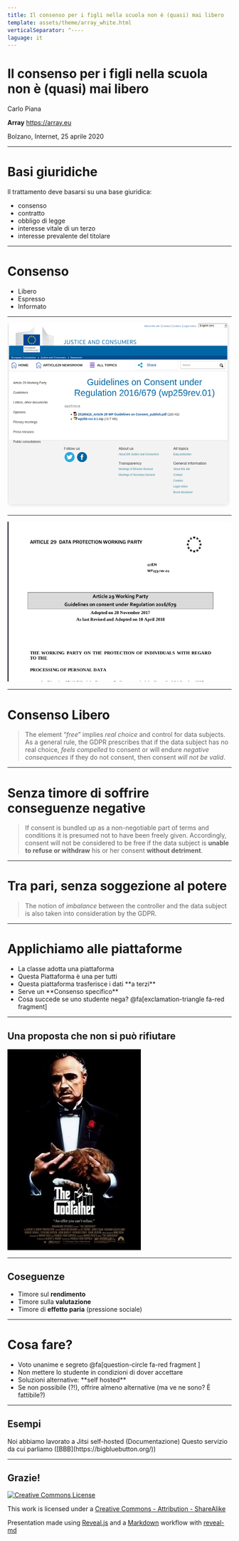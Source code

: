 ```yaml
---
title: Il consenso per i figli nella scuola non è (quasi) mai libero
template: assets/theme/array_white.html
verticalSeparator: ^----
laguage: it
---
```



# Il consenso per i figli nella scuola non è (quasi) mai libero


Carlo Piana

**Array**
  https://array.eu

Bolzano, Internet, 25 aprile 2020

---
# Basi giuridiche

Il trattamento deve basarsi su una base giuridica:

- <span class="fragment highlight-bold">consenso</span>
- contratto
- obbligo di legge
- interesse vitale di un terzo
- interesse prevalente del titolare

---

# Consenso

- <span class="fragment highlight-bold">Libero</span>
- Espresso
- Informato

---

<img class="center-img-large" src="assets/img/fontespizio_art29.png" />


---

<img class="center-img-large" src="assets/img/wp29_consent.png" />

----

# Consenso Libero

> The element “*free*” <!--frag highlight-bold--> implies *real choice* <!--frag highlight-bold--> and control for data subjects. As a general rule, the GDPR
> prescribes that if the data subject has no real choice, *feels compelled*<!--frag highlight-bold--> to consent or will endure
*negative consequences*<!--frag highlight-bold--> if they do not consent, then consent *will not be valid*.<!--frag highlight-bold-->

----

# Senza timore di soffrire conseguenze negative

> If consent is bundled
up as a non-negotiable part of terms and conditions it is presumed not to have been freely given.
Accordingly, consent will not be considered to be free if the data subject is **unable to refuse or
withdraw** his or her consent **without detriment**.

----
# Tra pari, senza soggezione al potere

> The notion of <span class="fragment highlight-bold">*imbalance*</span> between the controller
and the data subject is also taken into consideration by the GDPR.

---
# Applichiamo alle piattaforme

- <!--frag fade-in-then-semi-out --> La classe adotta una piattaforma
- <!--frag fade-in-then-semi-out --> Questa Piattaforma è una per tutti
- <!--frag--> Questa piattaforma trasferisce i dati **a terzi** <!--frag-->
- <!--frag--> Serve un **Consenso specifico** <!--frag-->
- <!--frag--> Cosa succede se uno studente nega? @fa[exclamation-triangle fa-red fragment]

----

## Una proposta che non si può rifiutare

![](assets/img/thegodfather.jpg)<!--frag fade-right center-img-large -->


---
## Coseguenze

- Timore sul **rendimento**
- Timore sulla **valutazione**
- Timore di **effetto paria** (<span class="fragment highlight-bold">pressione sociale</span>)

---
# Cosa fare?

- Voto unanime e segreto @fa[question-circle fa-red fragment ]
- <!--frag--> Non mettere lo studente in condizioni di dover accettare
- <!--frag--> Soluzioni alternative: **self hosted** <!--frag-->
- <!--frag--> Se non possibile (?!), offrire almeno alternative (ma ve ne sono? È fattibile?)

---
## Esempi

<!--frag--> Noi abbiamo lavorato a Jitsi self-hosted (Documentazione)

<!--frag--> <https://jitsi-club.gitlab.io/jitsi-self-hosting/en/>

<!--frag--> Questo servizio da cui parliamo ([BBB](https://bigbluebutton.org/))<!--frag-->
---
<!-- bkg thanks.jpg-->

## Grazie!

<div class="bottom">

[![Creative Commons License](https://i.creativecommons.org/l/by-sa/4.0/88x31.png)<!-- .element: style="border-width:0" -->][CC-by-sa]

This work is licensed under a [Creative Commons - Attribution - ShareAlike][CC-by-sa]

Presentation made using [Reveal.js][81aa3153] and a [Markdown][81aa3154] workflow with [reveal-md](https://github.com/webpro/reveal-md)

</div>

  [CC-by-sa]: http://creativecommons.org/licenses/by-sa/4.0/
  [81aa3153]: https://revealjs.com/ "Reveal"
  [81aa3154]: https://daringfireball.net/projects/markdown/syntax
